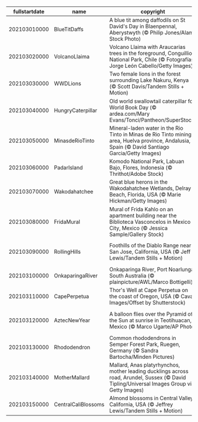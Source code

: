 |fullstartdate|name|copyright|title|image|
|--|--|--|--|--|
202103010000|BlueTitDaffs|A blue tit among daffodils on St David's Day in Blaenpennal, Aberystwyth (© Philip Jones/Alamy Stock Photo)|Daffodils on St David’s Day|![](/en-GB/2021/03/202103010000BlueTitDaffs.jpg)|
202103020000|VolcanoLlaima|Volcano Llaima with Araucarias trees in the foreground, Conguillio National Park, Chile (© Fotografías Jorge León Cabello/Getty Images)|Autumn falls in Chile|![](/en-GB/2021/03/202103020000VolcanoLlaima.jpg)|
202103030000|WWDLions|Two female lions in the forest surrounding Lake Nakuru, Kenya (© Scott Davis/Tandem Stills + Motion)|Taking pride in World Wildlife Day|![](/en-GB/2021/03/202103030000WWDLions.jpg)|
202103040000|HungryCaterpillar|Old world swallowtail caterpillar for World Book Day (© ardea.com/Mary Evans/Tonci/Pantheon/SuperStock)|A very hungry caterpillar|![](/en-GB/2021/03/202103040000HungryCaterpillar.jpg)|
202103050000|MinasdeRioTinto|Mineral-laden water in the Rio Tinto in Minas de Rio Tinto mining area, Huelva province, Andalusia, Spain (© David Santiago Garcia/Getty Images)|Reflecting on the Rio Tinto|![](/en-GB/2021/03/202103050000MinasdeRioTinto.jpg)|
202103060000|PadarIsland|Komodo National Park, Labuan Bajo, Flores, Indonesia (© Thrithot/Adobe Stock)|Here be dragons|![](/en-GB/2021/03/202103060000PadarIsland.jpg)|
202103070000|Wakodahatchee|Great blue herons in the Wakodahatchee Wetlands, Delray Beach, Florida, USA (© Marie Hickman/Getty Images)|Waste not, want not|![](/en-GB/2021/03/202103070000Wakodahatchee.jpg)|
202103080000|FridaMural|Mural of Frida Kahlo on an apartment building near the Biblioteca Vasconcelos in Mexico City, Mexico (© Jessica Sample/Gallery Stock)|International Women’s Day|![](/en-GB/2021/03/202103080000FridaMural.jpg)|
202103090000|RollingHills|Foothills of the Diablo Range near San Jose, California, USA (© Jeff Lewis/Tandem Stills + Motion)|Spring comes to the Diablo foothills|![](/en-GB/2021/03/202103090000RollingHills.jpg)|
202103100000|OnkaparingaRiver|Onkaparinga River, Port Noarlunga, South Australia (© plainpicture/AWL/Marco Bottigelli)|River of life|![](/en-GB/2021/03/202103100000OnkaparingaRiver.jpg)|
202103110000|CapePerpetua|Thor's Well at Cape Perpetua on the coast of Oregon, USA (© Cavan Images/Offset by Shutterstock)|Whose 'well' is this?|![](/en-GB/2021/03/202103110000CapePerpetua.jpg)|
202103120000|AztecNewYear|A balloon flies over the Pyramid of the Sun at sunrise in Teotihuacan, Mexico (© Marco Ugarte/AP Photo)|The sun rises on Aztec New Year|![](/en-GB/2021/03/202103120000AztecNewYear.jpg)|
202103130000|Rhododendron|Common rhododendrons in Semper Forest Park, Ruegen, Germany (© Sandra Bartocha/Minden Pictures)|All hail the king of shrubs|![](/en-GB/2021/03/202103130000Rhododendron.jpg)|
202103140000|MotherMallard|Mallard, Anas platyrhynchos, mother leading ducklings across road, Arundel, Sussex (© David Tipling/Universal Images Group via Getty Images)|Mothering Sunday|![](/en-GB/2021/03/202103140000MotherMallard.jpg)|
202103150000|CentralCaliBlossoms|Almond blossoms in Central Valley, California, USA (© Jeffrey Lewis/Tandem Stills + Motion)|Blossoming into spring|![](/en-GB/2021/03/202103150000CentralCaliBlossoms.jpg)|
